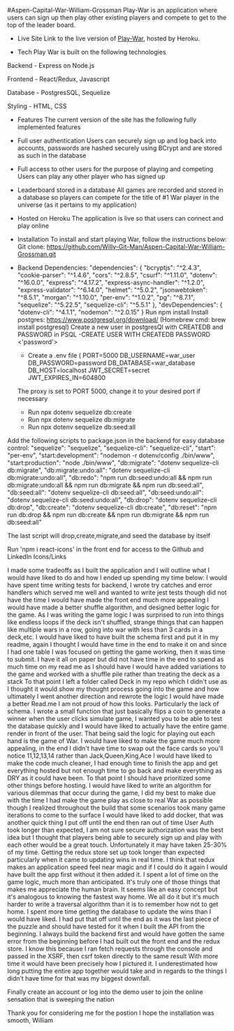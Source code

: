 #Aspen-Capital-War-William-Grossman
Play-War is an application where users can sign up then play other existing players and compete to get to the top of the leader board. 

* Live Site
Link to the live version of [Play-War](https://play-war.herokuapp.com/), hosted by Heroku.

* Tech
Play War is built on the following technologies

Backend - Express on Node.js

Frontend - React/Redux, Javascript

Database - PostgresSQL, Sequelize

Styling - HTML, CSS

* Features
The current version of the site has the following fully implemented features

* Full user authentication
Users can securely sign up and log back into accounts, passwords are hashed securely using BCrypt and are stored as such in the database

* Full access to other users for the purpose of playing and competing
Users can play any other player who has signed up

* Leaderboard stored in a database
All games are recorded and stored in a database so players can compete for the title of #1 War player in the universe (as it pertains to my application)

* Hosted on Heroku
The application is live so that users can connect and play online


* Installation
To install and start playing War, follow the instructions below:
Git clone: https://github.com/Willy-Git-Man/Aspen-Capital-War-William-Grossman.git
* Backend Dependencies:
  "dependencies": {
    "bcryptjs": "^2.4.3",
    "cookie-parser": "^1.4.6",
    "cors": "^2.8.5",
    "csurf": "^1.11.0",
    "dotenv": "^16.0.0",
    "express": "^4.17.2",
    "express-async-handler": "^1.2.0",
    "express-validator": "^6.14.0",
    "helmet": "^5.0.2",
    "jsonwebtoken": "^8.5.1",
    "morgan": "^1.10.0",
    "per-env": "^1.0.2",
    "pg": "^8.7.1",
    "sequelize": "^5.22.5",
    "sequelize-cli": "^5.5.1"
  },
  "devDependencies": {
    "dotenv-cli": "^4.1.1",
    "nodemon": "^2.0.15"
  }
Run npm install
Install postgres: https://www.postgresql.org/download/ (Homebrew cmd: brew install postgresql)
Create a new user in postgresQl with CREATEDB and PASSWORD in PSQL
    -CREATE USER <username> WITH CREATEDB PASSWORD <'password'>
  
    * Create a .env file (
PORT=5000
DB_USERNAME=war_user
DB_PASSWORD=password
DB_DATABASE=war_database
DB_HOST=localhost
JWT_SECRET=secret
JWT_EXPIRES_IN=604800
  
  The proxy is set to PORT 5000, change it to your desired port if necessary
  
   * Run npx dotenv sequelize db:create
  * Run npx dotenv sequelize db:migrate
  * Run npx dotenv sequelize db:seed:all


Add the following scripts to package.json in the backend for easy database control:
    "sequelize": "sequelize",
    "sequelize-cli": "sequelize-cli",
    "start": "per-env",
    "start:development": "nodemon -r dotenv/config ./bin/www",
    "start:production": "node ./bin/www",
    "db:migrate": "dotenv sequelize-cli db:migrate",
    "db:migrate:undo:all": "dotenv sequelize-cli db:migrate:undo:all",
    "db:redo": "npm run db:seed:undo:all && npm run db:migrate:undo:all && npm run db:migrate && npm run db:seed:all",
    "db:seed:all": "dotenv sequelize-cli db:seed:all",
    "db:seed:undo:all": "dotenv sequelize-cli db:seed:undo:all",
    "db:drop": "dotenv sequelize-cli db:drop",
    "db:create": "dotenv sequelize-cli db:create",
    "db:reset": "npm run db:drop && npm run db:create && npm run db:migrate && npm run db:seed:all"
  
  The last script will drop,create,migrate,and seed the database by itself
  
  Run 'npm i react-icons' in the front end for access to the Github and LinkedIn Icons/Links 
  
I made some tradeoffs as I built the application and I will outline what I would have liked to do and how I ended up spending my time below: 
I would have spent time writing tests for backend, I wrote try catches and error handlers which served me well and wanted to write jest tests though did not have the time
I would have made the front end much more appealing
I would have made a better shuffle algorithm, and designed better logic for the game. As I was writing the game logic I was surprised to run into things like endless loops if the deck isn't shuffled, strange things that can happen like multiple wars in a row, going     into war with less than 3 cards in a deck,etc. 
I would have liked to have built the schema first and put it in my readme, again I thought I would have time in the end to make it on and since I had one table I was focused on getting the game working, then it was time to submit. I have it all on paper but did not have time in the end to spend as much time on my read me as I should have 
I would have added variations to the game and worked with a shuffle pile rather than treating the deck as a stack
To that point I left a folder called Deck in my repo which I didn't use as I thought it would show my thought process going into the game and how ultimately I went another direction and rewrote the logic
I would have made a better Read.me I am not proud of how this looks. Particularly the lack of schema.
I wrote a small function that just basically flips a coin to generate a winner when the user clicks simulate game, I wanted you to be able to test the database quickly and I would have liked to actually have the entire game render in front of the user. That being said the logic for playing out each hand is the game of War.
I would have liked to make the game much more appealing, in the end I didn't have time to swap out the face cards so you'll notice 11,12,13,14 rather than Jack,Queen,King,Ace
I would have liked to make the code much cleaner, I had enough time to finish the app and get everything hosted but not enough time to go back and make everything as DRY as it could have been. To that point I should have prioritized some other things before hosting.
I would have liked to write an algorithm for various dilemmas that occur during the game, I did my best to make due with the time I had make the game play as close to real War as possible though I realized throughout the build that some scenarios took many game iterations to come to the surface
I would have liked to add docker, that was another quick thing I put off until the end then ran out of time
User Auth took longer than expected, I am not sure secure authorization was the best idea but I thought that players being able to securely sign up and play with each other would be a great touch. Unfortunately it may have taken 25-30% of my time.
Getting the redux store set up took longer than expected particularly when it came to updating wins in real time. I think that redux makes an application speed feel near magic and if I could do it again I would have built the app first without it then added it. 
I spent a lot of time on the game logic, much more than anticipated. It's truly one of those things that makes me appreciate the human brain. It seems like an easy concept but it's analogous to knowing the fastest way home. We all do it but it's much harder to write a traversal algorithm than it is to remember how not to get home.
I spent more time getting the database to update the wins than I would have liked. I had put that off until the end as it was the last piece of the puzzle and should have tested for it when I built the API from the beginning. I always build the backend first and would have gotten the same error from the beginning before I had built out the front end and the redux store. I know this because I ran fetch requests through the console and passed in the XSRF, then csrf token directly to the same result
With more time it would have been precisely how I pictured it. I underestimated how long putting the entire app together would take and in regards to the things I didn’t have time for that was my biggest downfall. 

  
  
  Finally create an account or log into the demo user to join the online sensation that is sweeping the nation
  
  Thank you for considering me for the postion I hope the installation was smooth,
  William

